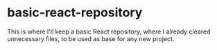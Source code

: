 # basic-react-repository
This is where I'll keep a basic React repository, where I already cleared unnecessary files, to be used as base for any new project.
